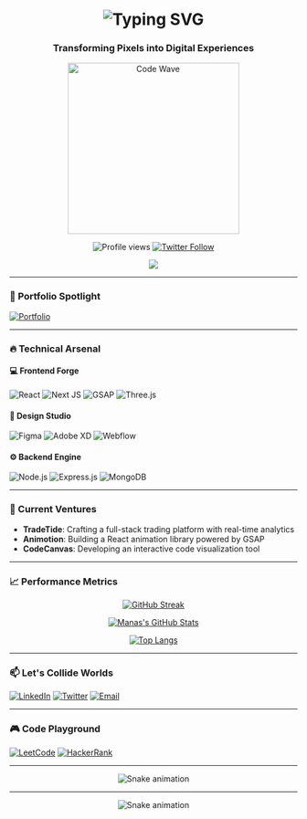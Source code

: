<h1 align="center">
  <img src="https://readme-typing-svg.demolab.com?font=Fira+Code&weight=600&size=30&duration=4000&pause=1000&color=00C2FF&center=true&vCenter=true&width=435&lines=Hi+%F0%9F%91%8B%2C+I'm+Manas+Singh;Frontend+Alchemist;UI%2FUX+Artisan;React+Enthusiast" alt="Typing SVG" />
</h1>

<h3 align="center">Transforming Pixels into Digital Experiences</h3>

<div align="center">
  <img src="https://media.giphy.com/media/v1.Y2lkPTc5MGI3NjExdW01bjlwYzR4YzI1d2Z0N2h5bTh1ZGN4a2V6Z2R1dWY5dHd0eGx2ZiZlcD12MV9pbnRlcm5hbF9naWZfYnlfaWQmY3Q9Zw/3oKIPEqDGUULpEU0aQ/giphy.gif" width="300" alt="Code Wave">
</div>

<p align="center">
  <img src="https://komarev.com/ghpvc/?username=00manas-singh00&label=Profile+Views&color=00C2FF&style=flat-square" alt="Profile views" /> 
  <a href="https://twitter.com/_manas2705">
    <img src="https://img.shields.io/twitter/follow/_manas2705?logo=twitter&style=flat-square&color=00C2FF" alt="Twitter Follow" />
  </a>
</p>

<div align="center">
  <a href="https://visitcount.itsvg.in">
    <img src="https://visitcount.itsvg.in/api?id=00Manas-Singh00&label=Profile%20Visits&color=0&icon=0&pretty=true" />
  </a>
</div>

---

### 🎯 Portfolio Spotlight
[![Portfolio](https://img.shields.io/badge/🚀_Portfolio-000?style=for-the-badge&logo=vercel&logoColor=00C2FF)](https://dev-manaz.netlify.app/)

---

### 🔥 Technical Arsenal

#### 💻 Frontend Forge
![React](https://img.shields.io/badge/React-61DAFB?style=for-the-badge&logo=react&logoColor=black)
![Next JS](https://img.shields.io/badge/Next-black?style=for-the-badge&logo=next.js&logoColor=white)
![GSAP](https://img.shields.io/badge/GSAP-88CE02?style=for-the-badge&logo=greensock&logoColor=white)
![Three.js](https://img.shields.io/badge/Three.js-000000?style=for-the-badge&logo=three.js&logoColor=white)

#### 🎨 Design Studio
![Figma](https://img.shields.io/badge/Figma-F24E1E?style=for-the-badge&logo=figma&logoColor=white)
![Adobe XD](https://img.shields.io/badge/Adobe%20XD-FF61F6?style=for-the-badge&logo=Adobe%20XD&logoColor=white)
![Webflow](https://img.shields.io/badge/Webflow-4353FF?style=for-the-badge&logo=webflow&logoColor=white)

#### ⚙️ Backend Engine
![Node.js](https://img.shields.io/badge/Node.js-339933?style=for-the-badge&logo=nodedotjs&logoColor=white)
![Express.js](https://img.shields.io/badge/Express.js-000000?style=for-the-badge&logo=express&logoColor=white)
![MongoDB](https://img.shields.io/badge/MongoDB-47A248?style=for-the-badge&logo=mongodb&logoColor=white)

---

### 🚀 Current Ventures
- **TradeTide**: Crafting a full-stack trading platform with real-time analytics
- **Animotion**: Building a React animation library powered by GSAP
- **CodeCanvas**: Developing an interactive code visualization tool

---

### 📈 Performance Metrics

<div align="center">
  
[![GitHub Streak](https://streak-stats.demolab.com?user=00Manas-Singh00&theme=react&border_radius=10&mode=weekly)](https://git.io/streak-stats)

[![Manas's GitHub Stats](https://github-readme-stats.vercel.app/api?username=00Manas-Singh00&show_icons=true&theme=react&hide_title=true)](https://github.com/00Manas-Singh00)

[![Top Langs](https://github-readme-stats.vercel.app/api/top-langs/?username=00Manas-Singh00&layout=compact&theme=react&hide_border=true)](https://github.com/00Manas-Singh00)

</div>

---

### 📫 Let's Collide Worlds

[![LinkedIn](https://img.shields.io/badge/LinkedIn-0077B5?style=for-the-badge&logo=linkedin&logoColor=white)](https://www.linkedin.com/in/manas-singh-877645252)
[![Twitter](https://img.shields.io/badge/Twitter-1DA1F2?style=for-the-badge&logo=twitter&logoColor=white)](https://twitter.com/_manas2705)
[![Email](https://img.shields.io/badge/Email-D14836?style=for-the-badge&logo=gmail&logoColor=white)](mailto:00manassingh00@gmail.com)

---

### 🎮 Code Playground

[![LeetCode](https://img.shields.io/badge/LeetCode-FFA116?style=for-the-badge&logo=leetcode&logoColor=black)](https://leetcode.com/manas2705/)
[![HackerRank](https://img.shields.io/badge/HackerRank-00EA64?style=for-the-badge&logo=hackerrank&logoColor=black)](https://www.hackerrank.com/manassingh2705)

---

<div align="center">
  
![Snake animation](https://github.com/00Manas-Singh00/00Manas-Singh00/blob/output/github-contribution-grid-snake.svg)

</div>

---

<div align="center">
  
![Snake animation](https://github.com/00Manas-Singh00/00Manas-Singh00/blob/output/github-contribution-grid-snake.svg)

</div>
